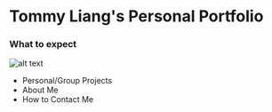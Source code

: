 # Tommy Liang's Personal Portfolio

### What to expect

![alt text](https://github.com/TommyLiang1/Personal_Portfolio/blob/main/imgs/desc.jpeg)

- Personal/Group Projects
- About Me
- How to Contact Me
